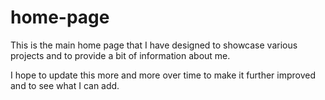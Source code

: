 # home-page

This is the main home page that I have designed to showcase various projects and to provide a bit of information about me.

I hope to update this more and more over time to make it further improved and to see what I can add.

